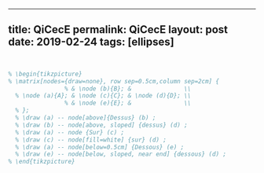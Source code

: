 ---
 title: QiCecE
 permalink: QiCecE
 layout: post
 date: 2019-02-24
 tags: [ellipses]
 ---

```latex


% \begin{tikzpicture}
% \matrix[nodes={draw=none}, row sep=0.5cm,column sep=2cm] {
                % & \node (b){B}; &               \\
  % \node (a){A}; & \node (c){C}; & \node (d){D}; \\
                % & \node (e){E}; &               \\
  % };
  % \draw (a) -- node[above]{Dessus} (b) ;
  % \draw (b) -- node[above, sloped] {dessus} (d) ;
  % \draw (a) -- node {Sur} (c) ;
  % \draw (c) -- node[fill=white] {sur} (d) ;
  % \draw (a) -- node[below=0.5cm] {Dessous} (e) ;
  % \draw (e) -- node[below, sloped, near end] {dessous} (d) ;
% \end{tikzpicture}
```